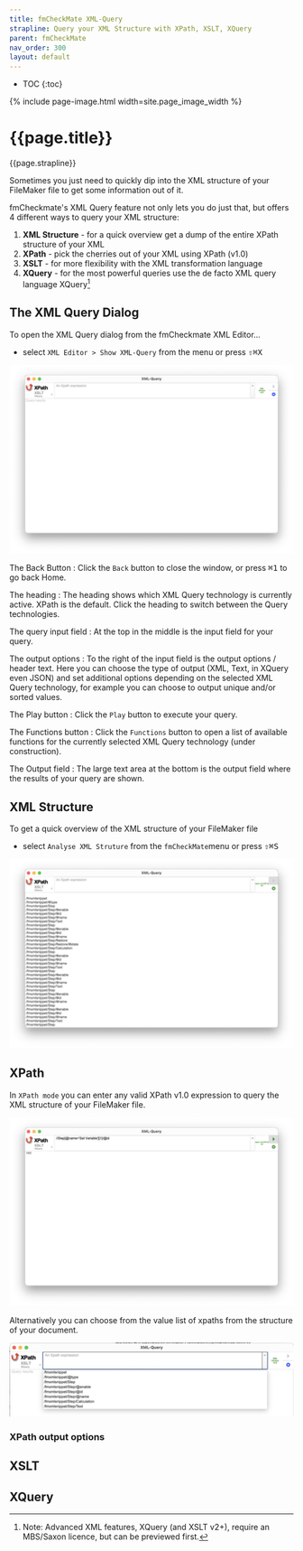 ```yaml
---
title: fmCheckMate XML-Query
strapline: Query your XML Structure with XPath, XSLT, XQuery
parent: fmCheckMate
nav_order: 300
layout: default
---
```

- TOC
{:toc}

{% include page-image.html width=site.page_image_width %}

# {{page.title}}

{{page.strapline}}

Sometimes you just need to quickly dip into the XML structure of your FileMaker file to get some information out of it.

fmCheckmate's XML Query feature not only lets you do just that, but offers 4 different ways to query your XML structure:

1. **XML Structure** - for a quick overview get a dump of the entire XPath structure of your XML
2. **XPath** - pick the cherries out of your XML using XPath (v1.0)
3. **XSLT** - for more flexibility with the XML transformation language
4. **XQuery** - for the most powerful queries use the de facto XML query language XQuery[^1]

[^1]: Note: Advanced XML features, XQuery (and XSLT v2+), require an MBS/Saxon licence, but can be previewed first.

## The XML Query Dialog

To open the XML Query dialog from the fmCheckmate XML Editor…

- select `XML Editor > Show XML-Query` from the menu or press <kbd>⇧</kbd><kbd>⌘</kbd><kbd>X</kbd>

![The XML Query Dialog](/assets/images/fmcheckmate-xml-query-dialog.png)

The Back Button
: Click the `Back` button to close the window, or press <kbd>⌘</kbd><kbd>1</kbd> to go back Home.

The heading
: The heading shows which XML Query technology is currently active. XPath is the default. Click the heading to switch between the Query technologies.

The query input field
: At the top in the middle is the input field for your query.

The output options
: To the right of the input field is the output options / header text. Here you can choose the type of output (XML, Text, in XQuery even JSON) and set additional options depending on the selected XML Query technology, for example you can choose to output unique and/or sorted values.

The Play button
: Click the `Play` button to execute your query.

The Functions button
: Click the `Functions` button to open a list of available functions for the currently selected XML Query technology (under construction).

The Output field
: The large text area at the bottom is the output field where the results of your query are shown.

## XML Structure

To get a quick overview of the XML structure of your FileMaker file

- select `Analyse XML Struture` from the `fmCheckMate`menu or press <kbd>⇧</kbd><kbd>⌘</kbd><kbd>S</kbd>

![XML Structure](/assets/images/fmcheckmate-xml-query-xml-structure.png)

## XPath

In `XPath mode` you can enter any valid XPath v1.0 expression to query the XML structure of your FileMaker file.

![XPath](/assets/images/fmcheckmate-xml-query-xpath.png)

Alternatively you can choose from the value list of xpaths from the structure of your document.

![Choose XPath from the structure](/assets/images/fmcheckmate-xml-query-xpath-value-list.png)

### XPath output options



## XSLT


## XQuery

